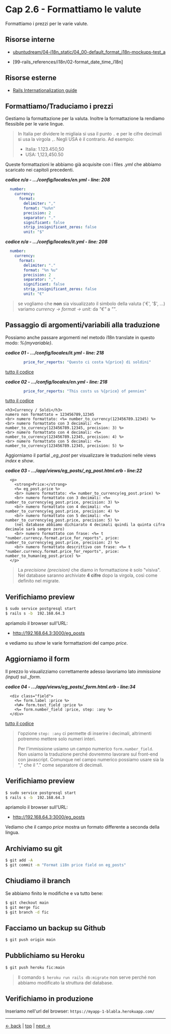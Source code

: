 # <a name="top"></a> Cap 2.6 - Formattiamo le valute

Formattiamo i prezzi per le varie valute.



## Risorse interne

- [ubuntudream/04-i18n_static/04_00-default_format_i18n-mockups-test_a]()

- [99-rails_references/i18n/02-format_date_time_i18n]



## Risorse esterne

- [Rails Internationalization guide](https://guides.rubyonrails.org/i18n.html)



## Formattiamo/Traduciamo i prezzi

Gestiamo la formattazione per la valuta.
Inoltre la formattazione la rendiamo flessibile per le varie lingue.

> In Italia per dividere le migliaia si usa il punto `.` e per le cifre decimali si usa la virgola `,`. 
> Negli USA è il contrario. Ad esempio:
>
> - Italia: 1.123.450,50
> - USA: 1,123,450.50

Queste formattazioni le abbiamo già acquisite con i files *.yml* che abbiamo scaricato nei capitoli precedenti.

***codice n/a - .../config/locales/en.yml - line: 208***

```yaml
  number:
    currency:
      format:
        delimiter: ","
        format: "%u%n"
        precision: 2
        separator: "."
        significant: false
        strip_insignificant_zeros: false
        unit: "$"
```

***codice n/a - .../config/locales/it.yml - line: 208***

```yaml
  number:
    currency:
      format:
        delimiter: "."
        format: "%n %u"
        precision: 2
        separator: ","
        significant: false
        strip_insignificant_zeros: false
        unit: "€"
```

> se vogliamo che **non** sia visualizzato il simbolo della valuta ('€', '$', ...) variamo *currency -> format -> unit:* da *"€"* a *""*.



## Passaggio di argomenti/variabili alla traduzione

Possiamo anche passare argomenti nel metodo i18n translate in questo modo: *%{myvariable}*.

***codice 01 - .../config/locales/it.yml - line: 218***

```yaml
        price_for_reports: "Questo ci costa %{price} di soldini"
```

[tutto il codice](https://github.com/flaviobordonidev/leanpubabrandnewcms/blob/master/01-base/12-format_i18n/04_01-config-locales-it.yml)


***codice 02 - .../config/locales/en.yml - line: 218***

```yaml
        price_for_reports: "This costs us %{price} of pennies"
```

[tutto il codice](https://github.com/flaviobordonidev/leanpubabrandnewcms/blob/master/01-base/12-format_i18n/04_02-config-locales-en.yml)



```html+erb
<h3>Currency / Soldi</h3>
numero non formattato = 123456789,12345
<br> numero formattato: <%= number_to_currency(123456789.12345) %>
<br> numero formattato con 3 decimali: <%= number_to_currency(123456789.12345, precision: 3) %>
<br> numero formattato con 4 decimali: <%= number_to_currency(123456789.12345, precision: 4) %>
<br> numero formattato con 5 decimali: <%= number_to_currency(123456789.12345, precision: 5) %>
```


Aggiorniamo il partial *_eg_post* per visualizzare le traduzioni nelle views *index* e *show*.

***codice 03 - .../app/views/eg_posts/_eg_post.html.erb - line:22***

```html+erb
  <p>
    <strong>Price:</strong>
    <%= eg_post.price %>
    <br> numero formattato: <%= number_to_currency(eg_post.price) %>
    <br> numero formattato con 3 decimali: <%= number_to_currency(eg_post.price, precision: 3) %>
    <br> numero formattato con 4 decimali: <%= number_to_currency(eg_post.price, precision: 4) %>
    <br> numero formattato con 5 decimali: <%= number_to_currency(eg_post.price, precision: 5) %>
    (nel database abbiamo dichiarato 4 decimali quindi la quinta cifra decimale sarà sempre zero)
    <br> numero formattato con frase: <%= t "number.currency.format.price_for_reports", price: number_to_currency(eg_post.price, precision: 2) %>
    <br> numero formattato descrittivo con frase: <%= t "number.currency.format.price_for_reports", price: number_to_human(eg_post.price) %>
  </p>
```

> La *precisione (precision)* che diamo in formattazione è solo "visiva". <br/>
> Nel database saranno archiviate **4 cifre** dopo la virgola, così come definito nel migrate.




## Verifichiamo preview

```bash
$ sudo service postgresql start
$ rails s -b  192.168.64.3
```

apriamolo il browser sull'URL:

- http://192.168.64.3:3000/eg_posts

e vediamo su *show* le varie formattazioni del campo *price*.



## Aggiorniamo il form

Il prezzo lo visualizziamo correttamente adesso lavoriamo lato *immissione (input)* sul *_form*.

***codice 04 - .../app/views/eg_posts/_form.html.erb - line:34***

```html+erb
  <div class="field">
    <%= form.label :price %>
    <%#= form.text_field :price %>
    <%= form.number_field :price, step: :any %>
  </div>
```

[tutto il codice](https://github.com/flaviobordonidev/leanpubabrandnewcms/blob/master/01-base/12-format_i18n/04_04-views-eg_posts-_form.html.erb)

> l'opzione `step: :any` ci permette di inserire i decimali, altrimenti potremmo mettere solo numeri interi.
>
> Per l'immissione usiamo un campo numerico `form.number_field`. <br/>
> Non usiamo la traduzione perché dovremmo lavorare sul front-end con javascript.
> Comunque nel campo numerico possiamo usare sia la "," che il "." come separatore di decimali.



## Verifichiamo preview

```bash
$ sudo service postgresql start
$ rails s -b  192.168.64.3
```

apriamolo il browser sull'URL:

- http://192.168.64.3:3000/eg_posts

Vediamo che il campo *price* mostra un formato differente a seconda della lingua.



## Archiviamo su git

```bash
$ git add -A
$ git commit -m "Format i18n price field on eg_posts"
```


## Chiudiamo il branch

Se abbiamo finito le modifiche e va tutto bene:

```bash
$ git checkout main
$ git merge fic
$ git branch -d fic
```



## Facciamo un backup su Github

```bash
$ git push origin main
```



## Pubblichiamo su Heroku

```bash
$ git push heroku fic:main
```

> Il comando `$ heroku run rails db:migrate` non serve perché non abbiamo modificato la struttura del database.



## Verifichiamo in produzione

Inseriamo nell'url del browser: `https://myapp-1-blabla.herokuapp.com/`



---

[<- back](https://github.com/flaviobordonidev/leanpubabrandnewcms/blob/master/01-base/12-format_i18n/03_00-eg_posts_add_price-it.md)
 | [top](#top) |
[next ->](https://github.com/flaviobordonidev/leanpubabrandnewcms/blob/master/01-base/13-roles/01_00-roles-overview-it.md)
